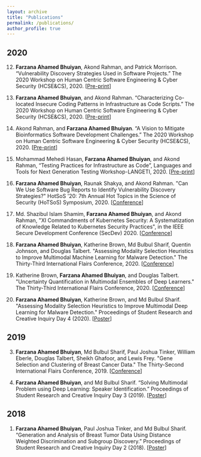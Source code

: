 ```yaml
---
layout: archive
title: "Publications"
permalink: /publications/
author_profile: true
---
```


## 2020

12. **Farzana Ahamed Bhuiyan**, Akond Rahman, and Patrick Morrison. “Vulnerability Discovery Strategies Used in Software Projects.” The 2020 Workshop on Human Centric Software Engineering & Cyber Security (HCSE&CS), 2020. [[Pre-print](https://fbhuiyan42.github.io/files/HCSE2020_Strategy.pdf)]

11. **Farzana Ahamed Bhuiyan**, and Akond Rahman. “Characterizing Co-located Insecure Coding Patterns in Infrastructure as Code Scripts.” The 2020 Workshop on Human Centric Software Engineering & Cyber Security (HCSE&CS), 2020. [[Pre-print](https://fbhuiyan42.github.io/files/HCSE2020_Colocation.pdf)]

10. Akond Rahman, and **Farzana Ahamed Bhuiyan**. “A Vision to Mitigate Bioinformatics Software Development Challenges.” The 2020 Workshop on Human Centric Software Engineering & Cyber Security (HCSE&CS), 2020. [[Pre-print](https://fbhuiyan42.github.io/files/HCSE2020_Bioinformatics.pdf)]

9. Mohammad Mehedi Hasan, **Farzana Ahamed Bhuiyan**, and Akond Rahman, “Testing Practices for Infrastructure as Code”, Languages and Tools for Next Generation Testing Workshop-LANGETI, 2020. [[Pre-print](https://fbhuiyan42.github.io/files/testing.pdf)]

8. **Farzana Ahamed Bhuiyan**, Raunak Shakya, and Akond Rahman. "Can We Use Software Bug Reports to Identify Vulnerability Discovery Strategies?" HotSoS '20: 7th Annual Hot Topics in the Science of Security (HoTSoS) Symposium, 2020. [[Conference](https://fbhuiyan42.github.io/files/HotSoS2020_StrategyMining.pdf)]

7. Md. Shazibul Islam Shamim, **Farzana Ahamed Bhuiyan**, and Akond Rahman, "XI Commandments of Kubernetes Security: A Systematization of Knowledge Related to Kubernetes Security Practices", in the IEEE Secure Development Conference (SecDev) 2020. [[Conference](https://fbhuiyan42.github.io/files/K8S_SecDev.pdf)]

6. **Farzana Ahamed Bhuiyan**, Katherine Brown, Md Bulbul Sharif, Quentin Johnson, and Douglas Talbert. "Assessing Modality Selection Heuristics to Improve Multimodal Machine Learning for Malware Detection." The Thirty-Third International Flairs Conference, 2020. [[Conference](https://fbhuiyan42.github.io/files/FLAIRS_multi_feature.pdf)]

5. Katherine Brown, **Farzana Ahamed Bhuiyan**, and Douglas Talbert. "Uncertainty Quantification in Multimodal Ensembles of Deep Learners." The Thirty-Third International Flairs Conference, 2020. [[Conference](https://fbhuiyan42.github.io/files/FLAIRS_uncertainity.pdf)]

4. **Farzana Ahamed Bhuiyan**, Katherine Brown, and Md Bulbul Sharif. "Assessing Modality Selection Heuristics to Improve Multimodal Deep Learning for Malware Detection." Proceedings of Student Research and Creative Inquiry Day 4 (2020). [[Poster](https://publish.tntech.edu/index.php/PSRCI/article/view/670/236)]

## 2019

3. **Farzana Ahamed Bhuiyan**, Md Bulbul Sharif, Paul Joshua Tinker, William Eberle, Douglas Talbert, Sheikh Ghafoor, and Lewis Frey. "Gene Selection and Clustering of Breast Cancer Data." The Thirty-Second International Flairs Conference, 2019. [[Conference](https://fbhuiyan42.github.io/files/FLAIRS_cancer.pdf)]

2. **Farzana Ahamed Bhuiyan**, and Md Bulbul Sharif. “Solving Multimodal Problem using Deep Learning: Speaker Identification.” Proceedings of Student Research and Creative Inquiry Day 3 (2019). [[Poster](https://publish.tntech.edu/index.php/PSRCI/article/view/526)]

## 2018

1. **Farzana Ahamed Bhuiyan**, Paul Joshua Tinker, and Md Bulbul Sharif. “Generation and Analysis of Breast Tumor Data Using Distance Weighted Discrimination and Subgroup Discovery.” Proceedings of Student Research and Creative Inquiry Day 2 (2018). [[Poster](https://publish.tntech.edu/index.php/PSRCI/article/view/294)]
